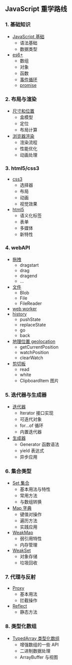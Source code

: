 ## JavaScript 重学路线

<div class="learning-path">

### 1. 基础知识

- [JavaScript 基础](01-js基础)
  - 语法基础
  - 数据类型
  <!-- - 运算符
  - 控制流程 -->
- [es6+](02-es6+)
  - 数组
  - 对象
  - 函数
  - [事件循环](03-事件循环)
  - [promise](04-promise)


### 2. 布局与渲染

- [尺寸和位置](06-尺寸和位置)
  - 盒模型
  - 定位
  - 布局计算
- [浏览器渲染](07-浏览器渲染.md)
  - 渲染流程
  - 性能优化
  - 动画处理

### 3. html5/css3

- [css3](08-css3)
  - 选择器
  - 布局
  - 动画
  - 视觉效果
- [html5](09-html5)
  - 语义化标签
  - 表单
  - 多媒体
  - 新特性

### 4. webAPI
- [拖拽](webAPI/01-拖拽)
  - dragstart
  - drag
  - dragend
  - ... 
- [文件](webAPI/02-文件API)
  - Blob
  - File
  - FileReader
- [web worker](webAPI/05-worker)
- [history](webAPI/06-history)
  - pushState
  - replaceState
  - go
  - back
- [地理位置 geolocation](webAPI/07-geolocation)
  - getCurrentPosition
  - watchPosition
  - clearWatch
- [剪切板](webAPI/08-clipBoard)
  - read 
  - white 
  - ClipboardItem 图片
### 5. 迭代器与生成器

- [迭代器](10-迭代器)
  - Iterator 接口实现
  - 可迭代对象
  - for...of 循环
  - 内置迭代器
- [生成器](11-生成器)
  - Generator 函数语法
  - yield 表达式
  - 异步应用

### 6. 集合类型

- [Set 集合](type-set/set)
  - 基本用法与特性
  - 常用方法
  - 与数组转换
- [Map 字典](type-set/map)
  - 键值对操作
  - 遍历方法
  - 实践应用
- [WeakMap](type-set/weak)
  - 弱引用特性
  - 内存管理
- [WeakSet](type-set/weak)
  - 对象存储
  - 垃圾回收

### 7. 代理与反射

- [Proxy](12-proxy)
  - 基本用法
  - 拦截操作
- [Reflect](13-reflect)
  - 静态方法

### 8. 类型化数组

- [TypedArray 类型化数组](14-typedArray)
  - 增强数组的一些 API
  - 二进制数据处理
  - ArrayBuffer 与视图
      <!-- - WebGL 与音视频应用 AI 生成的 暂未接触 -->
</div>
